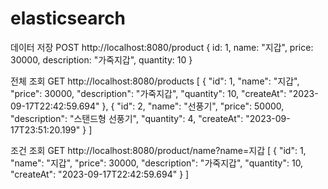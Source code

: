 # elasticsearch

데이터 저장
POST http://localhost:8080/product
{
	id: 1,
    name: "지갑",
    price: 30000,
    description: "가죽지갑",
    quantity: 10
}

전체 조회
GET http://localhost:8080/products
[
    {
        "id": 1,
        "name": "지갑",
        "price": 30000,
        "description": "가죽지갑",
        "quantity": 10,
        "createAt": "2023-09-17T22:42:59.694"
    },
    {
        "id": 2,
        "name": "선풍기",
        "price": 50000,
        "description": "스탠드형 선풍기",
        "quantity": 4,
        "createAt": "2023-09-17T23:51:20.199"
    }
]

조건 조회
GET http://localhost:8080/product/name?name=지갑
[
  {
      "id": 1,
      "name": "지갑",
      "price": 30000,
      "description": "가죽지갑",
      "quantity": 10,
      "createAt": "2023-09-17T22:42:59.694"
  }
]
